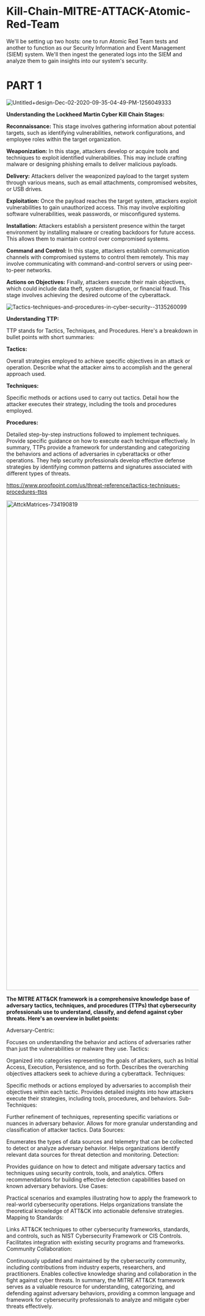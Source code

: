 # Kill-Chain-MITRE-ATTACK-Atomic-Red-Team

We'll be setting up two hosts: one to run Atomic Red Team tests and another to function as our Security Information and Event Management (SIEM) system. We'll then ingest the generated logs into the SIEM and analyze them to gain insights into our system's security.

# PART 1

![Untitled+design-Dec-02-2020-09-35-04-49-PM-1256049333](https://github.com/sharpleynate/Kill-Chain-MITRE-ATTACK-Atomic-Red-Team/assets/114451775/70174956-94d8-4261-896e-4b6833a3603a)


__Understanding the Lockheed Martin Cyber Kill Chain Stages:__

**Reconnaissance:** This stage involves gathering information about potential targets, such as identifying vulnerabilities, network configurations, and employee roles within the target organization.

**Weaponization:** In this stage, attackers develop or acquire tools and techniques to exploit identified vulnerabilities. This may include crafting malware or designing phishing emails to deliver malicious payloads.

**Delivery:** Attackers deliver the weaponized payload to the target system through various means, such as email attachments, compromised websites, or USB drives.

**Exploitation:** Once the payload reaches the target system, attackers exploit vulnerabilities to gain unauthorized access. This may involve exploiting software vulnerabilities, weak passwords, or misconfigured systems.

**Installation:** Attackers establish a persistent presence within the target environment by installing malware or creating backdoors for future access. This allows them to maintain control over compromised systems.

**Command and Control:** In this stage, attackers establish communication channels with compromised systems to control them remotely. This may involve communicating with command-and-control servers or using peer-to-peer networks.

**Actions on Objectives:** Finally, attackers execute their main objectives, which could include data theft, system disruption, or financial fraud. This stage involves achieving the desired outcome of the cyberattack.

![Tactics-techniques-and-procedures-in-cyber-security--3135260099](https://github.com/sharpleynate/Kill-Chain-MITRE-ATTACK-Atomic-Red-Team/assets/114451775/2a6fbc2f-63d8-43c3-a2dd-6892ddcaed29)

__Understanding TTP:__

TTP stands for Tactics, Techniques, and Procedures. Here's a breakdown in bullet points with short summaries:

**Tactics:**

Overall strategies employed to achieve specific objectives in an attack or operation.
Describe what the attacker aims to accomplish and the general approach used.

**Techniques:**

Specific methods or actions used to carry out tactics.
Detail how the attacker executes their strategy, including the tools and procedures employed.

**Procedures:**

Detailed step-by-step instructions followed to implement techniques.
Provide specific guidance on how to execute each technique effectively.
In summary, TTPs provide a framework for understanding and categorizing the behaviors and actions of adversaries in cyberattacks or other operations. They help security professionals develop effective defense strategies by identifying common patterns and signatures associated with different types of threats.

https://www.proofpoint.com/us/threat-reference/tactics-techniques-procedures-ttps

<img width="1280" alt="AttckMatrices-734190819" src="https://github.com/sharpleynate/Kill-Chain-MITRE-ATTACK-Atomic-Red-Team/assets/114451775/e051337d-3ee6-4141-ab5f-f685007b2e8a">

__The MITRE ATT&CK framework is a comprehensive knowledge base of adversary tactics, techniques, and procedures (TTPs) that cybersecurity professionals use to understand, classify, and defend against cyber threats. Here's an overview in bullet points:__

Adversary-Centric:

Focuses on understanding the behavior and actions of adversaries rather than just the vulnerabilities or malware they use.
Tactics:

Organized into categories representing the goals of attackers, such as Initial Access, Execution, Persistence, and so forth.
Describes the overarching objectives attackers seek to achieve during a cyberattack.
Techniques:

Specific methods or actions employed by adversaries to accomplish their objectives within each tactic.
Provides detailed insights into how attackers execute their strategies, including tools, procedures, and behaviors.
Sub-Techniques:

Further refinement of techniques, representing specific variations or nuances in adversary behavior.
Allows for more granular understanding and classification of attacker tactics.
Data Sources:

Enumerates the types of data sources and telemetry that can be collected to detect or analyze adversary behavior.
Helps organizations identify relevant data sources for threat detection and monitoring.
Detection:

Provides guidance on how to detect and mitigate adversary tactics and techniques using security controls, tools, and analytics.
Offers recommendations for building effective detection capabilities based on known adversary behaviors.
Use Cases:

Practical scenarios and examples illustrating how to apply the framework to real-world cybersecurity operations.
Helps organizations translate the theoretical knowledge of ATT&CK into actionable defensive strategies.
Mapping to Standards:

Links ATT&CK techniques to other cybersecurity frameworks, standards, and controls, such as NIST Cybersecurity Framework or CIS Controls.
Facilitates integration with existing security programs and frameworks.
Community Collaboration:

Continuously updated and maintained by the cybersecurity community, including contributions from industry experts, researchers, and practitioners.
Enables collective knowledge sharing and collaboration in the fight against cyber threats.
In summary, the MITRE ATT&CK framework serves as a valuable resource for understanding, categorizing, and defending against adversary behaviors, providing a common language and framework for cybersecurity professionals to analyze and mitigate cyber threats effectively.
